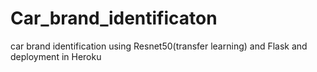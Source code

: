 # Car_brand_identificaton
car brand identification using Resnet50(transfer learning) and Flask and deployment in Heroku
